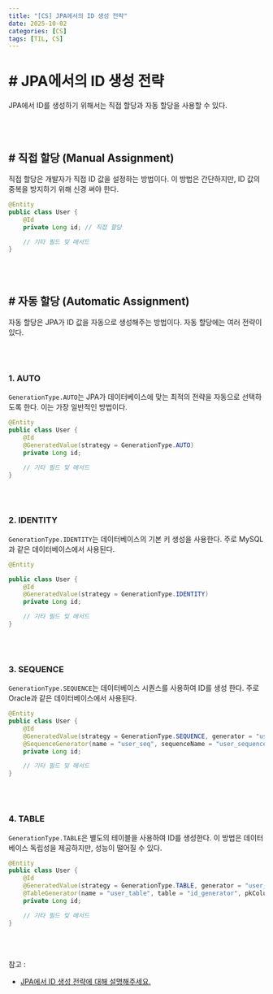 ```yaml
---
title: "[CS] JPA에서의 ID 생성 전략"
date: 2025-10-02
categories: [CS]
tags: [TIL, CS]
---
```


# # JPA에서의 ID 생성 전략

JPA에서 ID를 생성하기 위해서는 직접 할당과 자동 할당을 사용할 수 있다.

<br /><br />

## # 직접 할당 (Manual Assignment)

직접 할당은 개발자가 직접 ID 값을 설정하는 방법이다. 이 방법은 간단하지만, ID 값의 중복을 방지하기 위해 신경 써야 한다.

```java
@Entity
public class User {
    @Id
    private Long id; // 직접 할당

    // 기타 필드 및 메서드
}
```

<br /><br />

## # 자동 할당 (Automatic Assignment)

자동 할당은 JPA가 ID 값을 자동으로 생성해주는 방법이다. 자동 할당에는 여러 전략이 있다.

<br /><br />

### 1. AUTO

`GenerationType.AUTO`는 JPA가 데이터베이스에 맞는 최적의 전략을 자동으로 선택하도록 한다. 이는 가장 일반적인 방법이다.

```java
@Entity
public class User {
    @Id
    @GeneratedValue(strategy = GenerationType.AUTO)
    private Long id;

    // 기타 필드 및 메서드
}
```

<br /><br />

### 2. IDENTITY

`GenerationType.IDENTITY`는 데이터베이스의 기본 키 생성을 사용한다. 주로 MySQL과 같은 데이터베이스에서 사용된다.

```java
@Entity

public class User {
    @Id
    @GeneratedValue(strategy = GenerationType.IDENTITY)
    private Long id;

    // 기타 필드 및 메서드
}
```

<br /><br />

### 3. SEQUENCE

`GenerationType.SEQUENCE`는 데이터베이스 시퀀스를 사용하여 ID를 생성
한다. 주로 Oracle과 같은 데이터베이스에서 사용된다.

```java
@Entity
public class User {
    @Id
    @GeneratedValue(strategy = GenerationType.SEQUENCE, generator = "user_seq")
    @SequenceGenerator(name = "user_seq", sequenceName = "user_sequence", allocationSize = 1)
    private Long id;

    // 기타 필드 및 메서드
}
```

<br /><br />

### 4. TABLE

`GenerationType.TABLE`은 별도의 테이블을 사용하여 ID를 생성한다. 이
방법은 데이터베이스 독립성을 제공하지만, 성능이 떨어질 수 있다.

```java
@Entity
public class User {
    @Id
    @GeneratedValue(strategy = GenerationType.TABLE, generator = "user_table")
    @TableGenerator(name = "user_table", table = "id_generator", pkColumnName = "gen_name", valueColumnName = "gen_value", allocationSize = 1)
    private Long id;

    // 기타 필드 및 메서드
}
```

<br /><br />

참고 : 
- [JPA에서 ID 생성 전략에 대해 설명해주세요.](https://www.maeil-mail.kr/question/69)